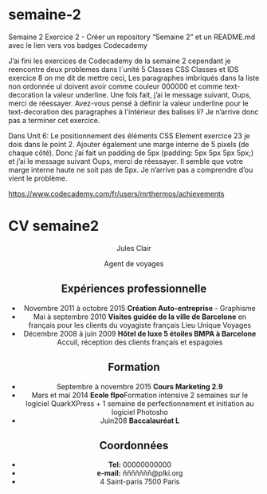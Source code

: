 # semaine-2
Semaine 2 Exercice 2 - Créer un repository “Semaine 2” et un README.md avec le lien vers vos badges Codecademy 

J’ai fini les exercices de Codecademy de la semaine 2 cependant je reencontre deux problemes dans l´unité 5 Classes CSS Classes et IDS exercice 8 on me dit de mettre ceci, Les paragraphes imbriqués dans la liste non ordonnée ul doivent avoir comme couleur 000000 et comme text-decoration la valeur underline. Une fois fait, j’ai le message suivant, Oups, merci de réessayer. Avez-vous pensé à définir la valeur underline pour le text-decoration des paragraphes à l'intérieur des balises li? Je n’arrive donc pas a terminer cet exercice.

Dans Unit 6: Le positionnement des éléments CSS Element exercice 23 je dois dans le point 2. Ajouter également une marge interne de 5 pixels (de chaque côté). Donc j’ai fait un padding de 5px (padding: 5px 5px 5px 5px;) et j’ai le message suivant Oups, merci de réessayer. Il semble que votre marge interne haute ne soit pas de 5px.  Je n’arrive pas a comprendre d’ou vient le problème.


https://www.codecademy.com/fr/users/mrthermos/achievements

<!doctype html>
  <html lang="fr">
    <head>
      <meta charset="utf-8">
      <title>CV semaine 2</title>
      <link rel="stylesheet" href="/style.css">
      <script src="/script.js"></script>
    </head>
    <body>
       <h1>CV semaine2</h1>
       <header> Jules Clair<p>Agent de voyages</p><header>
       <main>
            <h2>Expériences professionnelle</h2>
                 <ul>
                   <li>Novembre 2011 à octobre 2015  <strong>Création Auto-entreprise</strong> - Graphisme</li>
                   <li>Mai à septembre 2010 <strong>Visites guidée de la ville de Barcelone</strong> en français pour les clients du voyagiste français Lieu Unique Voyages </li>
                   <li>Décembre 2008 à juin 2009 <strong>Hôtel de luxe 5 étoiles BMPA à Barcelone</strong> Accuil, réception des clients français et espagoles </li>
                 </ul>
            <h2>Formation</h2>
                 <ul>
                   <li>Septembre à novembre 2015 <strong>Cours Marketing 2.9</strong></li>
                   <li>Mars et mai 2014 <strong> Ecole flpo</strong>Formation intensive 2 semaines sur le logiciel QuarkXPress + 1 semaine de perfectionnement et initiation au logiciel Photosho </li>
                   <li>Juin208 <strong> Baccalauréat L</strong></li>
                 </ul>
       </main>
       <footer> 
             <h2>Coordonnées</h2>
                   <ul>
                   <li><strong>Tel:</strong> 00000000000</li>
                   <li><strong>e-mail:</strong> ñññññññ@plki.org</li>
                   <li>4 Saint-paris 7500 Paris</li>
                 </ul>
       </footer>
    </body>
  </html>